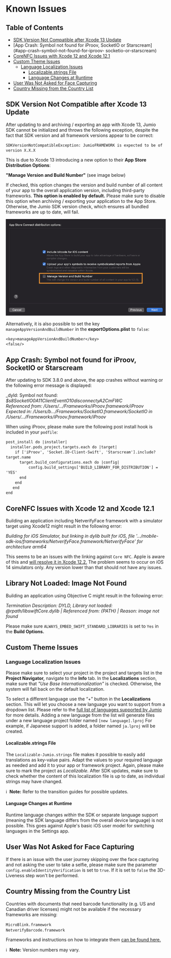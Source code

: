 # Known Issues

## Table of Contents
- [SDK Version Not Compatible after Xcode 13 Update](#sdk-version-not-compatible-after-xcode-13-update)
- [App Crash: Symbol not found for iProov, SocketIO or Starscream](#app-crash-symbol-not-found-for-iproov- socketio-or-starscream)
- [CoreNFC Issues with Xcode 12 and Xcode 12.1](#corenfc-issues-with-xcode-12and-xcode-12.1)
- [Custom Theme Issues](#custom-theme-issues)
  - [Language Localization Issues](#language-localization-issues)
    - [Localizable.strings File](#localizable.strings-file)
    - [Language Changes at Runtime](#language-changes-at-runtime)
- [User Was Not Asked for Face Capturing](#user-was-not-asked-for-face-capturing)
- [Country Missing from the Country List](#country-missing-from-the-country-list)

## SDK Version Not Compatible after Xcode 13 Update
After updating to and archiving / exporting an app with Xcode 13, Jumio SDK cannot be initialized and throws the following exception, despite the fact that SDK version and all framework versions appear to be correct:

```
SDKVersionNotCompatibleException: JumioFRAMEWORK is expected to be of version X.X.X
```

This is due to Xcode 13 introducing a new option to their __App Store Distribution Options__:

__"Manage Version and Build Number"__ (see image below)

If checked, this option changes the version and build number of all content of your app to the overall application version, including third-party frameworks. __This option is enabled by default.__ Please make sure to disable this option when archiving / exporting your application to the App Store. Otherwise, the Jumio SDK version check, which ensures all bundled frameworks are up to date, will fail.

![Xcode13 Issue](images/known_issues_xcode13.png)

Alternatively, it is also possible to set the key `manageAppVersionAndBuildNumber` in the __exportOptions.plist__ to `false`:
```
<key>manageAppVersionAndBuildNumber</key>
<false/>
```

## App Crash: Symbol not found for iProov, SocketIO or Starscream
After updating to SDK 3.8.0 and above, the app crashes without warning or the following error message is displayed:

_dyld: Symbol not found: _$s8SocketIO0A11ClientEventO10disconnectyA2CmFWC_  
_Referenced from: /Users/.../Frameworks/iProov.framework/iProov  
  Expected in: /Users/b.../Frameworks/SocketIO.framework/SocketIO
 in /Users/.../Frameworks/iProov.framework/iProov_

When using iProov, please make sure the following post install hook is included in your `podfile`:

```
post_install do |installer|
  installer.pods_project.targets.each do |target|
    if ['iProov', 'Socket.IO-Client-Swift', 'Starscream'].include? target.name
      target.build_configurations.each do |config|
          config.build_settings['BUILD_LIBRARY_FOR_DISTRIBUTION'] = 'YES'
      end
    end
   end
end
```

## CoreNFC Issues with Xcode 12 and Xcode 12.1
Building an application including NetverifyFace framework with a simulator target using Xcode12 might result in the following error:

_Building for iOS Simulator, but linking in dylib built for iOS, file '.../mobile-sdk-ios/frameworks/NetverifyFace.framework/NetverifyFace' for architecture arm64_

This seems to be an issues with the linking against `Core NFC`. Apple is aware of this and [will resolve it in Xcode 12.2.](https://developer.apple.com/documentation/xcode-release-notes/xcode-12_2-beta-release-notes#Simulator) The problem seems to occur on iOS 14 simulators only. Any version lower than that should not have any issues.

## Library Not Loaded: Image Not Found
Building an application using Objective C might result in the following error:

_Termination Description: DYLD, Library not loaded: @rpath/libswiftCore.dylib | Referenced from: {PATH} | Reason: image not found_

Please make sure `ALWAYS_EMBED_SWIFT_STANDARD_LIBRARIES` is set to `Yes` in the __Build Options.__

## Custom Theme Issues

### Language Localization Issues
Please make sure to select your project in the project and targets list in the __Project Navigator,__ navigate to the __Info__ tab. In the __Localizations__ section, make sure that _"Use Base Internationalization"_ is checked. Otherwise, the system will fall back on the default localization.

To select a different language use the “+” button in the __Localizations__ section. This will let you choose a new language you want to support from a dropdown list. Please refer to the [full list of languages supported by Jumio](../README.md#language-localization) for more details. Adding a new language from the list will generate files under a new language project folder named `[new language].lproj` For example, if Japanese support is added, a folder named `ja.lproj` will be created.

#### Localizable.strings File
The `Localizable-Jumio.strings` file makes it possible to easily add translations as key-value pairs. Adapt the values to your required language as needed and add it to your app or framework project. Again, please make sure to mark the project as _Localizable._ After SDK updates, make sure to check whether the content of this localization file is up to date, as individual strings may have changed.

ℹ️&nbsp;&nbsp;__Note:__ Refer to the transition guides for possible updates.

#### Language Changes at Runtime
Runtime language changes _within_ the SDK or separate language support (meaning the SDK language differs from the overall device language) is not possible. This goes against Apple's basic iOS user model for switching languages in the Settings app.

## User Was Not Asked for Face Capturing
If there is an issue with the user journey skipping over the face capturing and not asking the user to take a selfie, please make sure the parameter `config.enableIdentityVerification` is set to `true`. If it is set to `false` the 3D-Liveness step won't be performed.

## Country Missing from the Country List
Countries with documents that need barcode functionality (e.g. US and Canadian driver licenses) might not be available if the necessary frameworks are missing:

`MicroBlink.framework`  
`NetverifyBarcode.framework`

Frameworks and instructions on how to integrate them [can be found here.](../README.md#integration)

ℹ️&nbsp;&nbsp;__Note:__ Version numbers may vary.
